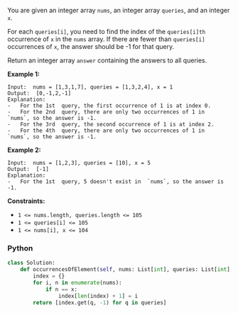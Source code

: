 You are given an integer array  `nums`, an integer array  `queries`, and an integer  `x`.

For each  `queries[i]`, you need to find the index of the  `queries[i]th`  occurrence of  `x`  in the  `nums`  array. If there are fewer than  `queries[i]`  occurrences of  `x`, the answer should be -1 for that query.

Return an integer array  `answer`  containing the answers to all queries.

**Example 1:**
```
Input:  nums = [1,3,1,7], queries = [1,3,2,4], x = 1
Output:  [0,-1,2,-1]
Explanation:
-   For the 1st  query, the first occurrence of 1 is at index 0.
-   For the 2nd  query, there are only two occurrences of 1 in  `nums`, so the answer is -1.
-   For the 3rd  query, the second occurrence of 1 is at index 2.
-   For the 4th  query, there are only two occurrences of 1 in  `nums`, so the answer is -1.
```

**Example 2:**
```
Input:  nums = [1,2,3], queries = [10], x = 5
Output:  [-1]
Explanation:
-   For the 1st  query, 5 doesn't exist in  `nums`, so the answer is -1.
```

**Constraints:**

-   `1 <= nums.length, queries.length <= 105`
-   `1 <= queries[i] <= 105`
-   `1 <= nums[i], x <= 104`

### Python

```python
class Solution:
    def occurrencesOfElement(self, nums: List[int], queries: List[int], x: int) -> List[int]:
        index = {}
        for i, n in enumerate(nums):
            if n == x:
                index[len(index) + 1] = i
        return [index.get(q, -1) for q in queries]
```